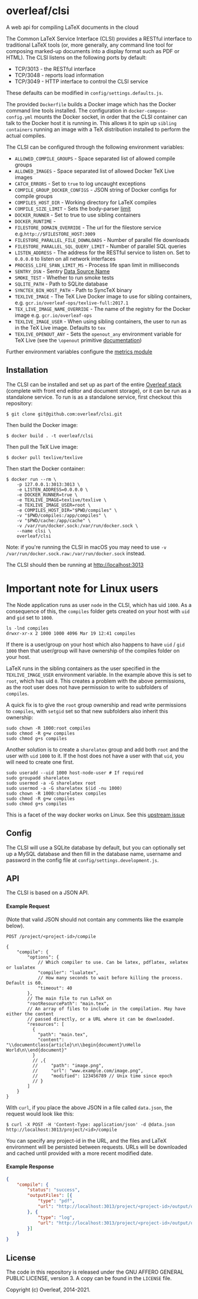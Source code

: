 overleaf/clsi
===============

A web api for compiling LaTeX documents in the cloud

The Common LaTeX Service Interface (CLSI) provides a RESTful interface to traditional LaTeX tools (or, more generally, any command line tool for composing marked-up documents into a display format such as PDF or HTML). The CLSI listens on the following ports by default:

* TCP/3013 - the RESTful interface
* TCP/3048 - reports load information
* TCP/3049 - HTTP interface to control the CLSI service

These defaults can be modified in `config/settings.defaults.js`.

The provided `Dockerfile` builds a Docker image which has the Docker command line tools installed. The configuration in `docker-compose-config.yml` mounts the Docker socket, in order that the CLSI container can talk to the Docker host it is running in. This allows it to spin up `sibling containers` running an image with a TeX distribution installed to perform the actual compiles.

The CLSI can be configured through the following environment variables:

* `ALLOWED_COMPILE_GROUPS` - Space separated list of allowed compile groups
* `ALLOWED_IMAGES` - Space separated list of allowed Docker TeX Live images
* `CATCH_ERRORS` - Set to `true` to log uncaught exceptions
* `COMPILE_GROUP_DOCKER_CONFIGS` - JSON string of Docker configs for compile groups
* `COMPILES_HOST_DIR` - Working directory for LaTeX compiles
* `COMPILE_SIZE_LIMIT` - Sets the body-parser [limit](https://github.com/expressjs/body-parser#limit)
* `DOCKER_RUNNER` - Set to true to use sibling containers
* `DOCKER_RUNTIME` -
* `FILESTORE_DOMAIN_OVERRIDE` - The url for the filestore service e.g.`http://$FILESTORE_HOST:3009`
* `FILESTORE_PARALLEL_FILE_DOWNLOADS` - Number of parallel file downloads
* `FILESTORE_PARALLEL_SQL_QUERY_LIMIT` - Number of parallel SQL queries
* `LISTEN_ADDRESS` - The address for the RESTful service to listen on. Set to `0.0.0.0` to listen on all network interfaces
* `PROCESS_LIFE_SPAN_LIMIT_MS` - Process life span limit in milliseconds
* `SENTRY_DSN` - Sentry [Data Source Name](https://docs.sentry.io/product/sentry-basics/dsn-explainer/)
* `SMOKE_TEST` - Whether to run smoke tests
* `SQLITE_PATH` - Path to SQLite database
* `SYNCTEX_BIN_HOST_PATH` - Path to SyncTeX binary
* `TEXLIVE_IMAGE` - The TeX Live Docker image to use for sibling containers, e.g. `gcr.io/overleaf-ops/texlive-full:2017.1`
* `TEX_LIVE_IMAGE_NAME_OVERRIDE` - The name of the registry for the Docker image e.g. `gcr.io/overleaf-ops`
* `TEXLIVE_IMAGE_USER` - When using sibling containers, the user to run as in the TeX Live image. Defaults to `tex`
* `TEXLIVE_OPENOUT_ANY` - Sets the `openout_any` environment variable for TeX Live (see the `\openout` primitive [documentation](http://tug.org/texinfohtml/web2c.html#tex-invocation))

Further environment variables configure the [metrics module](https://github.com/overleaf/metrics-module)

Installation
------------

The CLSI can be installed and set up as part of the entire [Overleaf stack](https://github.com/overleaf/overleaf) (complete with front end editor and document storage), or it can be run as a standalone service. To run is as a standalone service, first checkout this repository:

    $ git clone git@github.com:overleaf/clsi.git

Then build the Docker image:

    $ docker build . -t overleaf/clsi

Then pull the TeX Live image:

    $ docker pull texlive/texlive

Then start the Docker container:

    $ docker run --rm \
        -p 127.0.0.1:3013:3013 \
        -e LISTEN_ADDRESS=0.0.0.0 \
        -e DOCKER_RUNNER=true \
        -e TEXLIVE_IMAGE=texlive/texlive \
        -e TEXLIVE_IMAGE_USER=root \
        -e COMPILES_HOST_DIR="$PWD/compiles" \
        -v "$PWD/compiles:/app/compiles" \
        -v "$PWD/cache:/app/cache" \
        -v /var/run/docker.sock:/var/run/docker.sock \
        --name clsi \
        overleaf/clsi

Note: if you're running the CLSI in macOS you may need to use `-v /var/run/docker.sock.raw:/var/run/docker.sock` instead.

The CLSI should then be running at <http://localhost:3013>

Important note for Linux users
==============================

The Node application runs as user `node` in the CLSI, which has uid `1000`. As a consequence of this, the `compiles` folder gets created on your host with `uid` and `gid` set to `1000`.
```
ls -lnd compiles
drwxr-xr-x 2 1000 1000 4096 Mar 19 12:41 compiles
```

If there is a user/group on your host which also happens to have `uid` / `gid` `1000` then that user/group will have ownership of the compiles folder on your host.

LaTeX runs in the sibling containers as the user specified in the `TEXLIVE_IMAGE_USER` environment variable. In the example above this is set to `root`, which has uid `0`. This creates a problem with the above permissions, as the root user does not have permission to write to subfolders of `compiles`.

A quick fix is to give the `root` group ownership and read write permissions to `compiles`, with `setgid` set so that new subfolders also inherit this ownership:
```
sudo chown -R 1000:root compiles
sudo chmod -R g+w compiles
sudo chmod g+s compiles
```
Another solution is to create a `sharelatex` group and add both `root` and the user with `uid` `1000` to it. If the host does not have a user with that `uid`, you will need to create one first.
```
sudo useradd --uid 1000 host-node-user # If required
sudo groupadd sharelatex
sudo usermod -a -G sharelatex root
sudo usermod -a -G sharelatex $(id -nu 1000)
sudo chown -R 1000:sharelatex compiles
sudo chmod -R g+w compiles
sudo chmod g+s compiles
```

This is a facet of the way docker works on Linux. See this [upstream issue](https://github.com/moby/moby/issues/7198)


Config
------

The CLSI will use a SQLite database by default, but you can optionally set up a MySQL database and then fill in the database name, username and password in the config file at `config/settings.development.js`.

API
---

The CLSI is based on a JSON API.

#### Example Request

(Note that valid JSON should not contain any comments like the example below).

    POST /project/<project-id>/compile

```json5
{
    "compile": {
        "options": {
            // Which compiler to use. Can be latex, pdflatex, xelatex or lualatex
            "compiler": "lualatex",
            // How many seconds to wait before killing the process. Default is 60.
            "timeout": 40
        },
        // The main file to run LaTeX on
        "rootResourcePath": "main.tex",
        // An array of files to include in the compilation. May have either the content
        // passed directly, or a URL where it can be downloaded.
        "resources": [
          {
            "path": "main.tex",
            "content": "\\documentclass{article}\n\\begin{document}\nHello World\n\\end{document}"
          }
          // ,{
          //     "path": "image.png",
          //     "url": "www.example.com/image.png",
          //     "modified": 123456789 // Unix time since epoch
          // }
        ]
    }
}
```

With `curl`, if you place the above JSON in a file called `data.json`, the request would look like this:

``` shell
$ curl -X POST -H 'Content-Type: application/json' -d @data.json http://localhost:3013/project/<id>/compile
```

You can specify any project-id in the URL, and the files and LaTeX environment will be persisted between requests.
URLs will be downloaded and cached until provided with a more recent modified date.

#### Example Response

```json
{
    "compile": {
        "status": "success",
        "outputFiles": [{
            "type": "pdf",
            "url": "http://localhost:3013/project/<project-id>/output/output.pdf"
        }, {
            "type": "log",
            "url": "http://localhost:3013/project/<project-id>/output/output.log"
        }]
    }
}
```

License
-------

The code in this repository is released under the GNU AFFERO GENERAL PUBLIC LICENSE, version 3. A copy can be found in the `LICENSE` file.

Copyright (c) Overleaf, 2014-2021.
